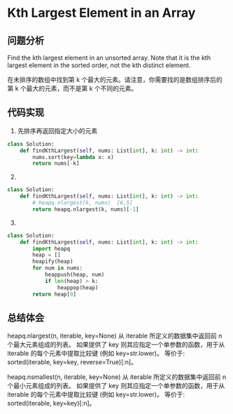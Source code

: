 #  Kth Largest Element in an Array

## 问题分析

Find the kth largest element in an unsorted array. Note that it is the kth largest element in the sorted order, not the kth distinct element.

在未排序的数组中找到第 k 个最大的元素。请注意，你需要找的是数组排序后的第 k 个最大的元素，而不是第 k 个不同的元素。

## 代码实现

1. 先排序再返回指定大小的元素
```python
class Solution:
    def findKthLargest(self, nums: List[int], k: int) -> int:
        nums.sort(key=lambda x: x)
        return nums[-k]
```

2.
```python
class Solution:
    def findKthLargest(self, nums: List[int], k: int) -> int:
        # heapq.nlargest(k, nums)  [6,5]
        return heapq.nlargest(k, nums)[-1]
```

3.
```python
class Solution:
    def findKthLargest(self, nums: List[int], k: int) -> int:
        import heapq 
        heap = [] 
        heapify(heap) 
        for num in nums: 
            heappush(heap, num) 
            if len(heap) > k: 
                heappop(heap) 
        return heap[0]
```


## 总结体会

heapq.nlargest(n, iterable, key=None)
从 iterable 所定义的数据集中返回前 n 个最大元素组成的列表。 如果提供了 key 则其应指定一个单参数的函数，用于从 iterable 的每个元素中提取比较键 (例如 key=str.lower)。 等价于: sorted(iterable, key=key, reverse=True)[:n]。

heapq.nsmallest(n, iterable, key=None)
从 iterable 所定义的数据集中返回前 n 个最小元素组成的列表。 如果提供了 key 则其应指定一个单参数的函数，用于从 iterable 的每个元素中提取比较键 (例如 key=str.lower)。 等价于: sorted(iterable, key=key)[:n]。
